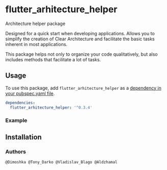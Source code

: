# flutter_arhitecture_helper

Architecture helper package

Designed for a quick start when developing applications. Allows you to simplify the creation of Clear Architecture and facilitate the basic tasks inherent in most applications.

This package helps not only to organize your code qualitatively, but also includes methods that facilitate a lot of tasks.

## Usage

To use this package, add `flutter_arhitecture_helper` as a [dependency in your pubspec.yaml file](https://flutter.io/platform-plugins/).

```yaml
dependencies:
  flutter_arhitecture_helper: '^0.3.4'
```

### Example

## Installation

### Authors

```This project developed by DipDev Studio Team:
@Dimoshka @Tony_Darko @Vladislav_Blago @Aldzhamal
```